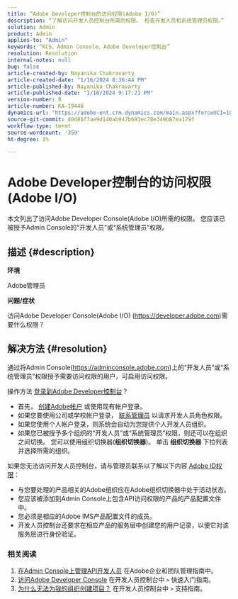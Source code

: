 ```yaml
---
title: “Adobe Developer控制台的访问权限(Adobe I/O)”
description: “了解访问开发人员控制台所需的权限。 检查开发人员和系统管理员权限。”
solution: Admin
product: Admin
applies-to: "Admin"
keywords: “KCS、Admin Console、Adobe Developer控制台”
resolution: Resolution
internal-notes: null
bug: false
article-created-by: Nayanika Chakravarty
article-created-date: "1/16/2024 8:36:44 PM"
article-published-by: Nayanika Chakravarty
article-published-date: "1/16/2024 9:17:21 PM"
version-number: 8
article-number: KA-19448
dynamics-url: "https://adobe-ent.crm.dynamics.com/main.aspx?forceUCI=1&pagetype=entityrecord&etn=knowledgearticle&id=564687f0-aeb4-ee11-a569-6045bd0063aa"
source-git-commit: d0d86f7ae9d140ab947b693ec78e349b87ea179f
workflow-type: tm+mt
source-wordcount: '359'
ht-degree: 1%

---
```


# Adobe Developer控制台的访问权限(Adobe I/O)


本文列出了访问Adobe Developer Console(Adobe I/O)所需的权限。 您应该已被授予Admin Console的“开发人员”或“系统管理员”权限。

## 描述 {#description}


<b>环境</b>

Adobe管理员

<b>问题/症状</b>

访问Adobe Developer Console(Adobe I/O) (https://developer.adobe.com)需要什么权限？


## 解决方法 {#resolution}


通过将Admin Console(https://adminconsole.adobe.com)上的“开发人员”或“系统管理员”权限授予需要访问权限的用户，可启用访问权限。

操作方法 [登录到Adobe Developer控制台](https://developer.adobe.com/developer-console/docs/guides/getting-started/)？

- 首先， [创建Adobe帐户](https://developer.adobe.com/console) 或使用现有帐户登录。
- 如果您要使用公司或学校帐户登录， [联系管理员](https://helpx.adobe.com/enterprise/kb/contact-administrator.html) 以请求开发人员角色权限。
- 如果您使用个人帐户登录，则系统会自动为您提供个人开发人员组织。
- 如果您已被授予多个组织的“开发人员”或“系统管理员”权限，则还可以在组织之间切换。 您可以使用组织切换器(<b>组织切换器</b>)。 单击 <b>组织切换器</b> 下拉列表并选择所需的组织。


如果您无法访问开发人员控制台，请与管理员联系以了解以下内容 [Adobe ID权限](https://experienceleague.adobe.com/docs/experience-manager-learn/cloud-service/debugging/debugging-aem-as-a-cloud-service/developer-console.html?lang=en#developer-console-access)：

- 与您要处理的产品相关的Adobe组织应在Adobe组织切换器中处于活动状态。
- 您应该被添加到Admin Console上包含API访问权限的产品的产品配置文件中。
- 您必须是相应的Adobe IMS产品配置文件的成员。
- 开发人员控制台还要求在相应产品的服务层中创建您的用户记录，以便它对该服务层进行身份验证。


### 相关阅读

1. [在Admin Console上管理API开发人员](https://helpx.adobe.com/cn/enterprise/using/manage-developers.html) 在Adobe企业和团队管理指南中。
2. [访问Adobe Developer Console](https://developer.adobe.com/developer-console/docs/guides/getting-started/) 在开发人员控制台中 `>`  快速入门指南。
3. [为什么无法为我的组织创建项目？](https://developer.adobe.com/developer-console/docs/support/faq/#why-cant-i-create-a-project-for-my-organization) 在开发人员控制台中 `>`  支持指南。



